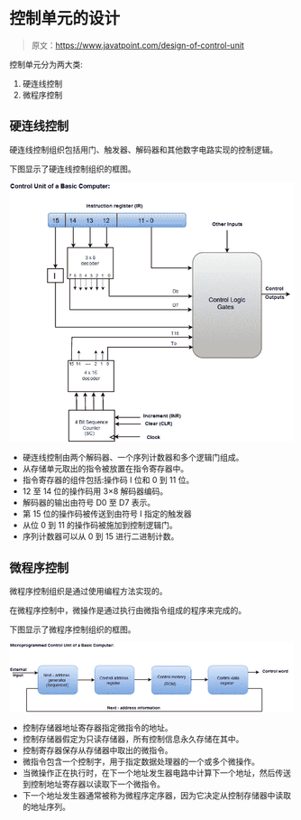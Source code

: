 # 控制单元的设计

> 原文：<https://www.javatpoint.com/design-of-control-unit>

控制单元分为两大类:

1.  硬连线控制
2.  微程序控制

## 硬连线控制

硬连线控制组织包括用门、触发器、解码器和其他数字电路实现的控制逻辑。

下图显示了硬连线控制组织的框图。

![Design of Control Unit](img/a8bb28ff138477de0a0b511bb013b60b.png)

*   硬连线控制由两个解码器、一个序列计数器和多个逻辑门组成。
*   从存储单元取出的指令被放置在指令寄存器中。
*   指令寄存器的组件包括:操作码 I 位和 0 到 11 位。
*   12 至 14 位的操作码用 3×8 解码器编码。
*   解码器的输出由符号 D0 至 D7 表示。
*   第 15 位的操作码被传送到由符号 I 指定的触发器
*   从位 0 到 11 的操作码被施加到控制逻辑门。
*   序列计数器可以从 0 到 15 进行二进制计数。

## 微程序控制

微程序控制组织是通过使用编程方法实现的。

在微程序控制中，微操作是通过执行由微指令组成的程序来完成的。

下图显示了微程序控制组织的框图。

![Design of Control Unit](img/796758962dd384edf411684c4e384469.png)

*   控制存储器地址寄存器指定微指令的地址。
*   控制存储器假定为只读存储器，所有控制信息永久存储在其中。
*   控制寄存器保存从存储器中取出的微指令。
*   微指令包含一个控制字，用于指定数据处理器的一个或多个微操作。
*   当微操作正在执行时，在下一个地址发生器电路中计算下一个地址，然后传送到控制地址寄存器以读取下一个微指令。
*   下一个地址发生器通常被称为微程序定序器，因为它决定从控制存储器中读取的地址序列。